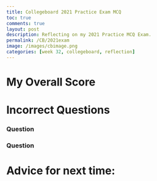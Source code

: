 ```yaml
---
title: Collegeboard 2021 Practice Exam MCQ
toc: true
comments: true
layout: post
description: Reflecting on my 2021 Practice MCQ Exam.
permalink: /CB/2021exam
image: /images/cbimage.png
categories: [week 32, collegeboard, reflection]
---
```





# My Overall Score


# Incorrect Questions


### Question 

### Question


# Advice for next time:

